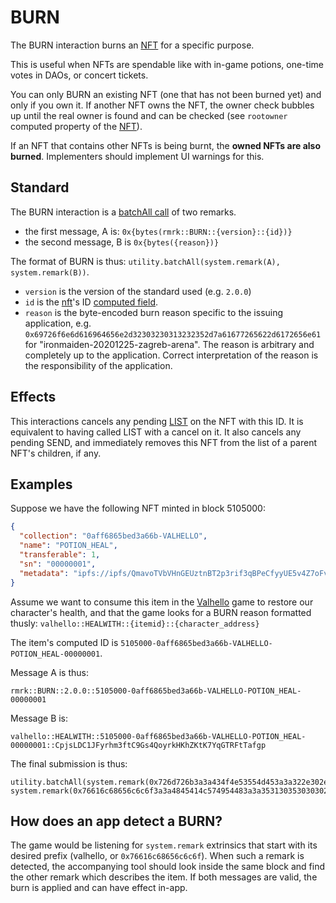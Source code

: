 # BURN

The BURN interaction burns an [NFT](../entities/nft.md) for a specific purpose.

This is useful when NFTs are spendable like with in-game potions, one-time votes in DAOs, or concert
tickets.

You can only BURN an existing NFT (one that has not been burned yet) and only if you own it. If
another NFT owns the NFT, the owner check bubbles up until the real owner is found and can be
checked (see `rootowner` computed property of the [NFT](../entities/nft.md)).

If an NFT that contains other NFTs is being burnt, the **owned NFTs are also burned**. Implementers
should implement UI warnings for this.

## Standard

The BURN interaction is a
[batchAll call](https://polkadot.js.org/api/cookbook/tx.html#how-can-i-batch-transactions) of two
remarks.

- the first message, A is: `0x{bytes(rmrk::BURN::{version}::{id})}`
- the second message, B is `0x{bytes({reason})}`

The format of BURN is thus: `utility.batchAll(system.remark(A), system.remark(B))`.

- `version` is the version of the standard used (e.g. `2.0.0`)
- `id` is the [nft](../entity/nft.md)'s ID [computed field](../entities/nft.md#computed-fields).
- `reason` is the byte-encoded burn reason specific to the issuing application, e.g.
  `0x69726f6e6d616964656e2d32303230313232352d7a61677265622d6172656e61` for
  "ironmaiden-20201225-zagreb-arena". The reason is arbitrary and completely up to the application.
  Correct interpretation of the reason is the responsibility of the application.

## Effects

This interactions cancels any pending [LIST](list.md) on the NFT with this ID. It is equivalent to
having called LIST with a cancel on it. It also cancels any pending SEND, and immediately removes
this NFT from the list of a parent NFT's children, if any.

## Examples

Suppose we have the following NFT minted in block 5105000:

```json
{
  "collection": "0aff6865bed3a66b-VALHELLO",
  "name": "POTION_HEAL",
  "transferable": 1,
  "sn": "00000001",
  "metadata": "ipfs://ipfs/QmavoTVbVHnGEUztnBT2p3rif3qBPeCfyyUE5v4Z7oFvs4"
}
```

Assume we want to consume this item in the [Valhello](https://valhello.app) game to restore our
character's health, and that the game looks for a BURN reason formatted thusly:
`valhello::HEALWITH::{itemid}::{character_address}`

The item's computed ID is `5105000-0aff6865bed3a66b-VALHELLO-POTION_HEAL-00000001`.

Message A is thus:

```
rmrk::BURN::2.0.0::5105000-0aff6865bed3a66b-VALHELLO-POTION_HEAL-00000001
```

Message B is:

```
valhello::HEALWITH::5105000-0aff6865bed3a66b-VALHELLO-POTION_HEAL-00000001::CpjsLDC1JFyrhm3ftC9Gs4QoyrkHKhZKtK7YqGTRFtTafgp
```

The final submission is thus:

```
utility.batchAll(system.remark(0x726d726b3a3a434f4e53554d453a3a322e302e303a3a353130353030302d306166663638363562656433613636622d56414c48454c4c4f2d504f54494f4e5f4845414c2d30303030303030303030303030303031), system.remark(0x76616c68656c6c6f3a3a4845414c574954483a3a353130353030302d306166663638363562656433613636622d56414c48454c4c4f2d504f54494f4e5f4845414c2d303030303030303030303030303030313a3a43706a734c4443314a467972686d3366744339477334516f79726b484b685a4b744b37597147545246745461666770))
```

## How does an app detect a BURN?

The game would be listening for `system.remark` extrinsics that start with its desired prefix
(valhello, or `0x76616c68656c6c6f`). When such a remark is detected, the accompanying tool should
look inside the same block and find the other remark which describes the item. If both messages are
valid, the burn is applied and can have effect in-app.
